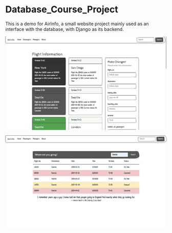 # Database_Course_Project

This is a demo for AirInfo, a small website project mainly used as an interface with the database, with Django as its backend.

![](./img/manager.jpg)

![](./img/passenger.jpg)
